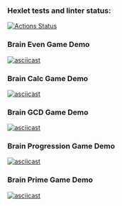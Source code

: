 ### Hexlet tests and linter status:
[![Actions Status](https://github.com/nm01n/python-project-49/actions/workflows/hexlet-check.yml/badge.svg)](https://github.com/nm01n/python-project-49/actions)

### Brain Even Game Demo
[![asciicast](https://asciinema.org/a/bFL3QZaLPRTRfVyc3O9wzloSA)](https://asciinema.org/a/bFL3QZaLPRTRfVyc3O9wzloSA)

### Brain Calc Game Demo
[![asciicast](https://asciinema.org/a/rDAyzOUUoUBFxp55l3nxHC4wT)](https://asciinema.org/a/rDAyzOUUoUBFxp55l3nxHC4wT)

### Brain GCD Game Demo
[![asciicast](https://asciinema.org/a/Fggm0Q8TmZzSt3OvfxYahjQNV)](https://asciinema.org/a/Fggm0Q8TmZzSt3OvfxYahjQNV)

### Brain Progression Game Demo
[![asciicast](https://asciinema.org/a/EPuoAOMf1kBFV3mIc9TkLyPMH)](https://asciinema.org/a/EPuoAOMf1kBFV3mIc9TkLyPMH)

### Brain Prime Game Demo
[![asciicast](https://asciinema.org/a/6GeqAyIJpKf5ErhvpnZH1VIRQ)](https://asciinema.org/a/6GeqAyIJpKf5ErhvpnZH1VIRQ)
